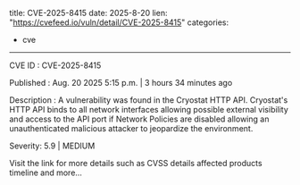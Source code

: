  
title: CVE-2025-8415
date: 2025-8-20
lien: "https://cvefeed.io/vuln/detail/CVE-2025-8415"
categories:
  - cve
---

CVE ID : CVE-2025-8415

Published :  Aug. 20
2025
5:15 p.m. | 3 hours
34 minutes ago

Description : A vulnerability was found in the Cryostat HTTP API. Cryostat's HTTP API binds to all network interfaces
allowing possible external visibility and access to the API port if Network Policies are disabled
allowing an unauthenticated
malicious attacker to jeopardize the environment.

Severity: 5.9 | MEDIUM

Visit the link for more details
such as CVSS details
affected products
timeline
and more...
